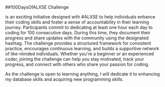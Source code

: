 
##100DaysOfALXSE Challenge

 is an exciting initiative designed with #ALXSE to help individuals enhance their coding skills and foster a sense of accountability in their learning journey.
Participants commit to dedicating at least one hour each day to coding for 100 consecutive days. During this time, they document their progress and share updates with the community using the designated hashtag.
The challenge provides a structured framework for consistent practice, encourages continuous learning, and builds a supportive network of like-minded individuals.
Whether you're a beginner or an experienced coder, joining the challenge can help you stay motivated, track your progress, and connect with others who share your passion for coding.

As the challenge is open to learning anything, I will dedicate it to enhancing my database skills and acquiring new programming skills.